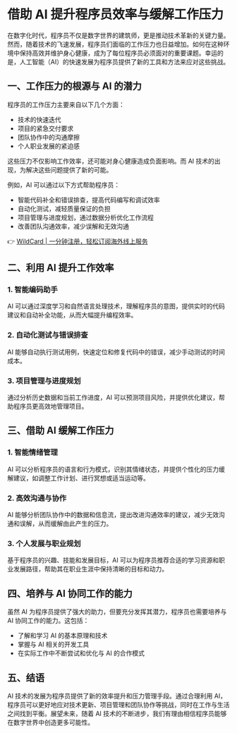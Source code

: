 # 借助 AI 提升程序员效率与缓解工作压力

在数字化时代，程序员不仅是数字世界的建筑师，更是推动技术革新的关键力量。然而，随着技术的飞速发展，程序员们面临的工作压力也日益增加。如何在这种环境中保持高效并维护身心健康，成为了每位程序员必须面对的重要课题。幸运的是，人工智能（AI）的快速发展为程序员提供了新的工具和方法来应对这些挑战。

## 一、工作压力的根源与 AI 的潜力

程序员的工作压力主要来自以下几个方面：
- 技术的快速迭代
- 项目的紧急交付要求
- 团队协作中的沟通摩擦
- 个人职业发展的紧迫感

这些压力不仅影响工作效率，还可能对身心健康造成负面影响。而 AI 技术的出现，为解决这些问题提供了新的可能。

例如，AI 可以通过以下方式帮助程序员：
- 智能代码补全和错误排查，提高代码编写和调试效率
- 自动化测试，减轻质量保证的负担
- 项目管理与进度规划，通过数据分析优化工作流程
- 改善团队沟通效率，减少误解和无效沟通

👉 [WildCard | 一分钟注册，轻松订阅海外线上服务](https://bbtdd.com/WildCard)

## 二、利用 AI 提升工作效率

### 1. 智能编码助手
AI 可以通过深度学习和自然语言处理技术，理解程序员的意图，提供实时的代码建议和自动补全功能，从而大幅提升编程效率。

### 2. 自动化测试与错误排查
AI 能够自动执行测试用例，快速定位和修复代码中的错误，减少手动测试的时间成本。

### 3. 项目管理与进度规划
通过分析历史数据和当前工作进度，AI 可以预测项目风险，并提供优化建议，帮助程序员更高效地管理项目。

## 三、借助 AI 缓解工作压力

### 1. 智能情绪管理
AI 可以分析程序员的语言和行为模式，识别其情绪状态，并提供个性化的压力缓解建议，如调整工作计划、进行冥想或适当运动等。

### 2. 高效沟通与协作
AI 能够分析团队协作中的数据和信息流，提出改进沟通效率的建议，减少无效沟通和误解，从而缓解由此产生的压力。

### 3. 个人发展与职业规划
基于程序员的兴趣、技能和发展目标，AI 可以为程序员推荐合适的学习资源和职业发展路径，帮助其在职业生涯中保持清晰的目标和动力。

## 四、培养与 AI 协同工作的能力

虽然 AI 为程序员提供了强大的助力，但要充分发挥其潜力，程序员也需要培养与 AI 协同工作的能力。这包括：
- 了解和学习 AI 的基本原理和技术
- 掌握与 AI 相关的开发工具
- 在实际工作中不断尝试和优化与 AI 的合作模式

## 五、结语

AI 技术的发展为程序员提供了新的效率提升和压力管理手段。通过合理利用 AI，程序员可以更好地应对技术更新、项目管理和团队协作等挑战，同时在工作与生活之间找到平衡。展望未来，随着 AI 技术的不断进步，我们有理由相信程序员能够在数字世界中创造更多可能性。